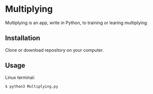 # Multiplying

Multiplying is an app, write in Python, to training or learing multiplying. 

## Installation

Clone or download repository on your computer.

## Usage
Linux terminal:
```terminal
$ python3 Multiplying.py
```
